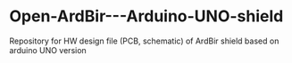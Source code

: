 # Open-ArdBir---Arduino-UNO-shield
Repository for HW design file (PCB, schematic) of ArdBir shield based on arduino UNO version 
